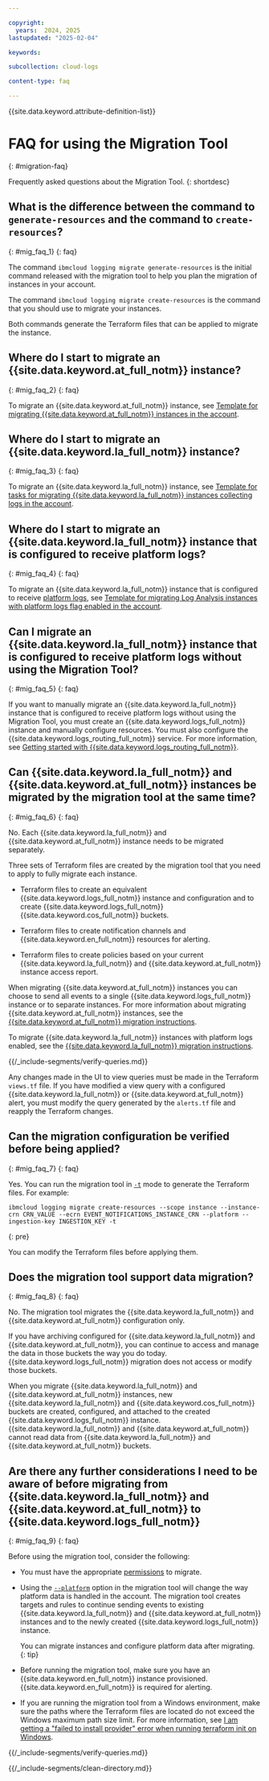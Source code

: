 ```yaml
---

copyright:
  years:  2024, 2025
lastupdated: "2025-02-04"

keywords:

subcollection: cloud-logs

content-type: faq

---
```


{{site.data.keyword.attribute-definition-list}}

# FAQ for using the Migration Tool
{: #migration-faq}

Frequently asked questions about the Migration Tool.
{: shortdesc}

## What is the difference between the command to `generate-resources` and the command to `create-resources`?
{: #mig_faq_1}
{: faq}

The command `ibmcloud logging migrate generate-resources` is the initial command released with the migration tool to help you plan the migration of instances in your account.

The command `ibmcloud logging migrate create-resources` is the command that you should use to migrate your instances.

Both commands generate the Terraform files that can be applied to migrate the instance.

## Where do I start to migrate an {{site.data.keyword.at_full_notm}} instance?
{: #mig_faq_2}
{: faq}

To migrate an {{site.data.keyword.at_full_notm}} instance, see [Template for migrating {{site.data.keyword.at_full_notm}} instances in the account](/docs/cloud-logs?topic=cloud-logs-template-migration-at).

## Where do I start to migrate an {{site.data.keyword.la_full_notm}} instance?
{: #mig_faq_3}
{: faq}

To migrate an {{site.data.keyword.la_full_notm}} instance, see [Template for tasks for migrating {{site.data.keyword.la_full_notm}} instances collecting logs in the account](/docs/cloud-logs?topic=cloud-logs-template-migration-logs).

## Where do I start to migrate an {{site.data.keyword.la_full_notm}} instance that is configured to receive platform logs?
{: #mig_faq_4}
{: faq}

To migrate an {{site.data.keyword.la_full_notm}} instance that is configured to receive [platform logs](/docs/log-analysis?topic=log-analysis-config_svc_logs&interface=ui), see [Template for migrating Log Analysis instances with platform logs flag enabled in the account](/docs/cloud-logs?topic=cloud-logs-template-migration-la).


## Can I migrate an {{site.data.keyword.la_full_notm}} instance that is configured to receive platform logs without using the Migration Tool?
{: #mig_faq_5}
{: faq}

If you want to manually migrate an {{site.data.keyword.la_full_notm}} instance that is configured to receive platform logs without using the Migration Tool, you must create an {{site.data.keyword.logs_full_notm}} instance and manually configure resources. You must also configure the {{site.data.keyword.logs_routing_full_notm}} service. For more information, see [Getting started with {{site.data.keyword.logs_routing_full_notm}}](/docs/logs-router?topic=logs-router-getting-started).

## Can {{site.data.keyword.la_full_notm}} and {{site.data.keyword.at_full_notm}} instances be migrated by the migration tool at the same time?
{: #mig_faq_6}
{: faq}

No. Each {{site.data.keyword.la_full_notm}} and {{site.data.keyword.at_full_notm}} instance needs to be migrated separately.

Three sets of Terraform files are created by the migration tool that you need to apply to fully migrate each instance.

* Terraform files to create an equivalent {{site.data.keyword.logs_full_notm}} instance and configuration and to create {{site.data.keyword.logs_full_notm}} {{site.data.keyword.cos_full_notm}} buckets.

* Terraform files to create notification channels and {{site.data.keyword.en_full_notm}} resources for alerting.

* Terraform files to create policies based on your current {{site.data.keyword.la_full_notm}} and {{site.data.keyword.at_full_notm}} instance access report.

When migrating {{site.data.keyword.at_full_notm}} instances you can choose to send all events to a single {{site.data.keyword.logs_full_notm}} instance or to separate instances. For more information about migrating {{site.data.keyword.at_full_notm}} instances, see the [{{site.data.keyword.at_full_notm}} migration instructions](/docs/cloud-logs?topic=cloud-logs-migration-tutorial-at-option2).

To migrate {{site.data.keyword.la_full_notm}} instances with platform logs enabled, see the [{{site.data.keyword.la_full_notm}} migration instructions](/docs/cloud-logs?topic=cloud-logs-migration-tutorial-la-plat).


{{/_include-segments/verify-queries.md}}

Any changes made in the UI to view queries must be made in the Terraform `views.tf` file. If you have modified a view query with a configured {{site.data.keyword.la_full_notm}} or {{site.data.keyword.at_full_notm}} alert, you must modify the query generated by the `alerts.tf` file and reapply the Terraform changes.

## Can the migration configuration be verified before being applied?
{: #mig_faq_7}
{: faq}

Yes. You can run the migration tool in [`-t`](/docs/cloud-logs?topic=cloud-logs-migration_cli) mode to generate the Terraform files.  For example:

```text
ibmcloud logging migrate create-resources --scope instance --instance-crn CRN_VALUE --ecrn EVENT_NOTIFICATIONS_INSTANCE_CRN --platform --ingestion-key INGESTION_KEY -t
```
{: pre}

You can modify the Terraform files before applying them.

## Does the migration tool support data migration?
{: #mig_faq_8}
{: faq}

No. The migration tool migrates the {{site.data.keyword.la_full_notm}} and {{site.data.keyword.at_full_notm}} configuration only.

If you have archiving configured for {{site.data.keyword.la_full_notm}} and {{site.data.keyword.at_full_notm}}, you can continue to access and manage the data in those buckets the way you do today. {{site.data.keyword.logs_full_notm}} migration does not access or modify those buckets.

When you migrate {{site.data.keyword.la_full_notm}} and {{site.data.keyword.at_full_notm}} instances, new {{site.data.keyword.la_full_notm}} and {{site.data.keyword.cos_full_notm}} buckets are created, configured, and attached to the created {{site.data.keyword.logs_full_notm}} instance. {{site.data.keyword.la_full_notm}} and {{site.data.keyword.at_full_notm}} cannot read data from {{site.data.keyword.la_full_notm}} and {{site.data.keyword.at_full_notm}} buckets.

## Are there any further considerations I need to be aware of before migrating from {{site.data.keyword.la_full_notm}} and {{site.data.keyword.at_full_notm}} to {{site.data.keyword.logs_full_notm}}
{: #mig_faq_9}
{: faq}

Before using the migration tool, consider the following:

* You must have the appropriate [permissions](/docs/cloud-logs?topic=cloud-logs-migration-permissions) to migrate.

* Using the [`--platform`](/docs/cloud-logs?topic=cloud-logs-migration_cli) option in the migration tool will change the way platform data is handled in the account. The migration tool creates targets and rules to continue sending events to existing {{site.data.keyword.la_full_notm}} and {{site.data.keyword.at_full_notm}} instances and to the newly created {{site.data.keyword.logs_full_notm}} instance.

   You can migrate instances and configure platform data after migrating.
   {: tip}

* Before running the migration tool, make sure you have an {{site.data.keyword.en_full_notm}} instance provisioned. {{site.data.keyword.en_full_notm}} is required for alerting.

* If you are running the migration tool from a Windows environment, make sure the paths where the Terraform files are located do not exceed the Windows maximum path size limit. For more information, see [I am getting a "failed to install provider" error when running terraform init on Windows](/docs/cloud-logs?topic=cloud-logs-ts-mig-tf-path-length).


{{/_include-segments/verify-queries.md}}


{{/_include-segments/clean-directory.md}}
